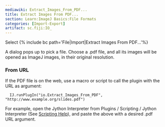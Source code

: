 ```yaml
---
mediawiki: Extract_Images_From_PDF...
title: Extract Images From PDF...
section: Learn:ImageJ Basics:File Formats
categories: [Import-Export]
artifact: sc.fiji:IO_
---
```



Select {% include bc path='File|Import|Extract Images From PDF...'%}

A dialog pops up to pick a file. Choose a .pdf file, and all its images will be opened as ImageJ images, in their original resolution.

### From URL

If the PDF file is on the web, use a macro or script to call the plugin with the URL as argument:

      IJ.runPlugIn("io.Extract_Images_From_PDF", "http://www.example.org/slides.pdf")

For example, open the Jython Interpreter from Plugins / Scripting / Jython Interpreter (See [Scripting Help](/scripting)), and paste the above with a desired .pdf URL argument.

 

